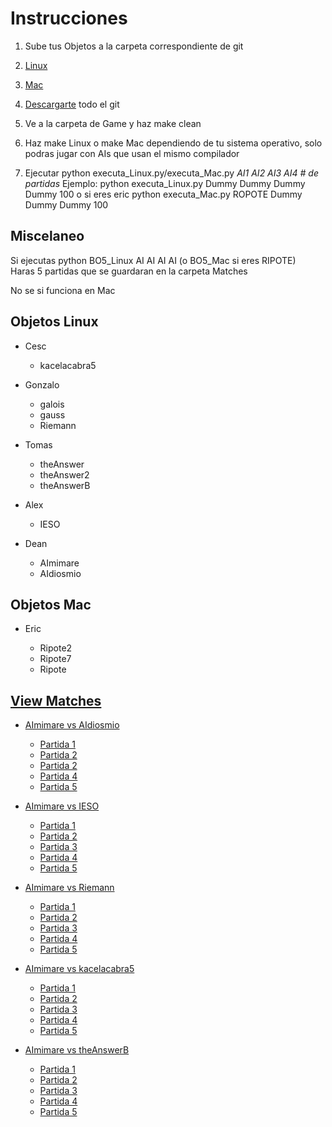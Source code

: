 # Instrucciones

1. Sube tus Objetos a la carpeta correspondiente de git

  1. [Linux](https://github.com/deanamic/SECTA/tree/master/Objects/Linux)
  2. [Mac](https://github.com/deanamic/SECTA/tree/master/Objects/Mac)

2. [Descargarte](https://github.com/deanamic/SECTA/archive/master.zip) todo el git

3. Ve a la carpeta de Game y haz make clean
4. Haz make Linux o make Mac dependiendo de tu sistema operativo, solo podras jugar con AIs que usan el mismo compilador
5. Ejecutar python executa_Linux.py/executa_Mac.py _AI1 AI2 AI3 AI4 # de partidas_ Ejemplo: python executa_Linux.py Dummy Dummy Dummy Dummy 100
   o si eres eric python executa_Mac.py ROPOTE Dummy Dummy Dummy 100

## Miscelaneo

Si ejecutas python BO5_Linux AI AI AI AI (o BO5_Mac si eres RIPOTE)<br>
Haras 5 partidas que se guardaran en la carpeta Matches

No se si funciona en Mac

## Objetos Linux

- Cesc

  - kacelacabra5

- Gonzalo

  - galois
  - gauss
  - Riemann

- Tomas

  - theAnswer
  - theAnswer2
  - theAnswerB

- Alex

  - IESO

- Dean

  - AImimare
  - AIdiosmio

## Objetos Mac

- Eric

  - Ripote2
  - Ripote7
  - Ripote

## [View Matches](https://deanamic.github.io/SECTA/viewer.html)

- [AImimare vs AIdiosmio](https://github.com/deanamic/SECTA/tree/master/Game/Matches/Match%20AImimare%20vs%20AIdiosmio%20vs%20AImimare%20vs%20AIdiosmio%20%2004.12.2016%2017:50)

  - [Partida 1](https://deanamic.github.io/SECTA/viewer.html?game=https://raw.githubusercontent.com/deanamic/SECTA/master/Game/Matches/Match%20AImimare%20vs%20AIdiosmio%20vs%20AImimare%20vs%20AIdiosmio%20%2004.12.2016%2017%3A50/Match%20Number0.res?token=AQ_cjYH_-RFQfhYWIxH7W4aJ-U4LijT-ks5YTdTowA%3D%3D)  
  - [Partida 2](https://deanamic.github.io/SECTA/viewer.html?game=https://raw.githubusercontent.com/deanamic/SECTA/master/Game/Matches/Match%20AImimare%20vs%20AIdiosmio%20vs%20AImimare%20vs%20AIdiosmio%20%2004.12.2016%2017%3A50/Match%20Number1.res?token=AQ_cjfshhmt4CmKO0pXcu7cW34OSrjEtks5YTdSpwA%3D%3D)
  - [Partida 2](https://deanamic.github.io/SECTA/viewer.html?game=https://raw.githubusercontent.com/deanamic/SECTA/master/Game/Matches/Match%20AImimare%20vs%20AIdiosmio%20vs%20AImimare%20vs%20AIdiosmio%20%2004.12.2016%2017%3A50/Match%20Number2.res?token=AQ_cjbzPR8ooxpq_2iRBBJYoMKgs_j6Uks5YTdUBwA%3D%3D)
  - [Partida 4](https://deanamic.github.io/SECTA/viewer.html?game=https://raw.githubusercontent.com/deanamic/SECTA/master/Game/Matches/Match%20AImimare%20vs%20AIdiosmio%20vs%20AImimare%20vs%20AIdiosmio%20%2004.12.2016%2017%3A50/Match%20Number3.res?token=AQ_cjV90cQPw77Ox5ODEE2X4J5tA_qgQks5YTdUXwA%3D%3D)  
  - [Partida 5](https://deanamic.github.io/SECTA/viewer.html?game=https://raw.githubusercontent.com/deanamic/SECTA/master/Game/Matches/Match%20AImimare%20vs%20AIdiosmio%20vs%20AImimare%20vs%20AIdiosmio%20%2004.12.2016%2017%3A50/Match%20Number4.res?token=AQ_cjZ_U1GiAvTxV7g9Fa9_RBEZAdxm1ks5YTdU4wA%3D%3D)  

- [AImimare vs IESO](https://github.com/deanamic/SECTA/tree/master/Game/Matches/Match%20AImimare%20vs%20Galois%20vs%20theAnswer%20vs%20IESO%20%2004.12.2016%2017:12)

  - [Partida 1](https://deanamic.github.io/SECTA/viewer.html?game=https://raw.githubusercontent.com/deanamic/SECTA/master/Game/Matches/Match%20AImimare%20vs%20IESO%20vs%20AImimare%20vs%20IESO%20%2004.12.2016%2017%3A48/Match%20Number0.res?token=AQ_cjTru7fFtQvmAnUJVXeWbJmqhn9Myks5YTdP0wA%3D%3D)  
  - [Partida 2](https://deanamic.github.io/SECTA/viewer.html?game=https://raw.githubusercontent.com/deanamic/SECTA/master/Game/Matches/Match%20AImimare%20vs%20IESO%20vs%20AImimare%20vs%20IESO%20%2004.12.2016%2017%3A48/Match%20Number1.res?token=AQ_cjRZ9f9p5eyy0zwjKoLGIFrWHywQzks5YTdPOwA%3D%3D)  
  - [Partida 3](https://deanamic.github.io/SECTA/viewer.html?game=https://raw.githubusercontent.com/deanamic/SECTA/master/Game/Matches/Match%20AImimare%20vs%20IESO%20vs%20AImimare%20vs%20IESO%20%2004.12.2016%2017%3A48/Match%20Number2.res?token=AQ_cjS-heyKQxsDlsqD-6izzvHSZ0Xqnks5YTdMswA%3D%3D)  
  - [Partida 4](https://deanamic.github.io/SECTA/viewer.html?game=https://raw.githubusercontent.com/deanamic/SECTA/master/Game/Matches/Match%20AImimare%20vs%20IESO%20vs%20AImimare%20vs%20IESO%20%2004.12.2016%2017%3A48/Match%20Number3.res?token=AQ_cjc1KkEk4cil6y-mRTbxIuKa6I1v3ks5YTdMuwA%3D%3D)  
  - [Partida 5](https://deanamic.github.io/SECTA/viewer.html?game=https://raw.githubusercontent.com/deanamic/SECTA/master/Game/Matches/Match%20AImimare%20vs%20IESO%20vs%20AImimare%20vs%20IESO%20%2004.12.2016%2017%3A48/Match%20Number4.res?token=AQ_cjYm3YE4xKgYeuKozhO881oV4SlHhks5YTdMwwA%3D%3D)  

- [AImimare vs Riemann](https://github.com/deanamic/SECTA/tree/master/Game/Matches/Match%20AImimare%20vs%20Riemann%20vs%20AImimare%20vs%20Riemann%20%2004.12.2016%2017:42)

    - [Partida 1](https://deanamic.github.io/SECTA/viewer.html?game=)
    - [Partida 2](https://deanamic.github.io/SECTA/viewer.html?game=)  
    - [Partida 3](https://deanamic.github.io/SECTA/viewer.html?game=)  
    - [Partida 4](https://deanamic.github.io/SECTA/viewer.html?game=)  
    - [Partida 5](https://deanamic.github.io/SECTA/viewer.html?game=)  

- [AImimare vs kacelacabra5](https://github.com/deanamic/SECTA/tree/master/Game/Matches/Match%20AImimare%20vs%20kacelacabra5%20vs%20AImimare%20vs%20kacelacabra5%20%2004.12.2016%2017:45)

    - [Partida 1](https://deanamic.github.io/SECTA/viewer.html?game=)  
    - [Partida 2](https://deanamic.github.io/SECTA/viewer.html?game=)  
    - [Partida 3](https://deanamic.github.io/SECTA/viewer.html?game=)  
    - [Partida 4](https://deanamic.github.io/SECTA/viewer.html?game=)  
    - [Partida 5](https://deanamic.github.io/SECTA/viewer.html?game=)  
- [AImimare vs theAnswerB](https://github.com/deanamic/SECTA/tree/master/Game/Matches/Match%20AImimare%20vs%20theAnswerB%20vs%20AImimare%20vs%20theAnswerB%20%2004.12.2016%2017:47)

    - [Partida 1](https://deanamic.github.io/SECTA/viewer.html?game=)   
    - [Partida 2](https://deanamic.github.io/SECTA/viewer.html?game=)  
    - [Partida 3](https://deanamic.github.io/SECTA/viewer.html?game=)  
    - [Partida 4](https://deanamic.github.io/SECTA/viewer.html?game=)  
    - [Partida 5](https://deanamic.github.io/SECTA/viewer.html?game=)  
